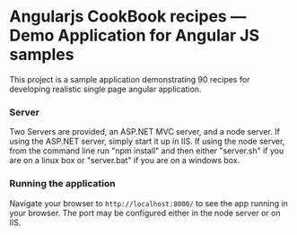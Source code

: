 # Angularjs CookBook recipes — Demo Application for Angular JS samples

This project is a sample application demonstrating 90 recipes for developing realistic single page
angular application.

### Server

Two Servers are provided, an ASP.NET MVC server, and a node server. If using the ASP.NET server, simply start it up in IIS. 
If using the node server, from the command line run "npm install" 
and then either "server.sh" if you are on a linux box or "server.bat" if you are on a windows box.

### Running the application

Navigate your browser to `http://localhost:8000/` to see the app running in your browser. 
The port may be configured either in the node server or on IIS.


